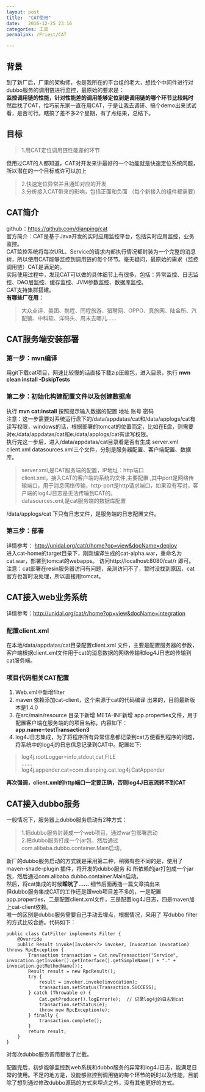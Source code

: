 ```yaml
---
layout: post  
title:  "CAT使用"  
date:   2016-12-25 23:16  
categories: 工具  
permalink: /Priest/CAT

---
```





## 背景
到了新厂后，厂里的架构师，也是我所在的平台组的老大，想找个中间件进行对dubbo服务的调用链进行监控，最原始的要求是：  
**监控调用链的性能，针对性能差的调用能够定位到是调用链的哪个环节比较耗时**   
然后找了CAT，恰巧前东家一直在用CAT，于是让我去调研、搞个demo出来试试看，是否可行。瞎搞了差不多2个星期，有了点结果，总结下。  
## 目标
> 1.用CAT定位调用链性能差的环节   

但用过CAT的人都知道，CAT对开发来讲最好的一个功能就是快速定位系统问题，所以潜在的一个目标或许可以加上

> 2.快速定位异常并且通知对应的开发  
> 3.分析接入CAT带来的影响，包括正面和负面 （每个新接入的组件都需要）  

## CAT简介
github：https://github.com/dianping/cat  
官方简介：CAT是基于Java开发的实时应用监控平台，包括实时应用监控，业务监控。  
CAT监控系统将每次URL、Service的请求内部执行情况都封装为一个完整的消息树，所以使用CAT能够监控到调用链的每个环节。毫无疑问，最原始的需求（监控调用链）CAT是满足的。  
实际使用过程中，发现CAT可以做的具体细节上有很多，包括：异常监控、日志监控、DAO层监控、缓存监控、JVM参数监控、数据库监控。   
CAT支持集群搭建。   
**有哪些厂在用：**   

> 大众点评、美团、携程、同程旅游、猎聘网、OPPO、真旅网、陆金所、汽配铺、中科软、洋码头、周末去哪儿......  

## CAT服务端安装部署   

### 第一步：mvn编译  
用git下载cat项目，网速比较慢的话直接下载zip压缩包，进入目录，执行 **mvn clean install -DskipTests**   

### 第二步：初始化构建配置文件以及创建数据库    
执行 **mvn cat:install** 按照提示输入数据的配置 地址 账号 密码  
注意：这一步需要对系统运行盘下的/data/appdatas/cat和/data/applogs/cat有读写权限，windows的话，根据部署的tomcat的位置而定，比如在E盘，则需要对e:/data/appdatas/cat和e:/data/applogs/cat有读写权限。  
执行完这一步后，进入/data/appdatas/cat目录看是否有生成 server.xml client.xml  datasources.xml三个文件，分别是服务器配置、客户端配置、数据库。  

> server.xml,是CAT服务端的配置，<remote-servers>IP地址：http端口</remote-servers>  
> client.xml，接入CAT的客户端的系统的文件,主要配置 <server ip="XXXX" port="YY" http-port="ZZ" /> ,其中port是网络传输端口，用于消息网络传输，http-port是http请求端口，如果没有写对，客户端的log4J日志是无法传输到CAT的。  
> datasources.xml,是cat服务端的数据库配置   

/data/applogs/cat 下只有日志文件，是服务端的日志配置文件。  

### 第三步：部署  
详情参考： http://unidal.org/cat/r/home?op=view&docName=deploy  
进入cat-home的target目录下，刚刚编译生成的cat-alpha.war，重命名为cat.war，部署到tomcat的webapps。 访问http://localhost:8080/cat/r 即可。  
注意：cat部署在resin服务器访问有问题，亲测访问不了，暂时没找到原因，cat官方也暂时没处理，所以直接用tomcat。  

## CAT接入web业务系统   

详情参考：http://unidal.org/cat/r/home?op=view&docName=integration  

### 配置client.xml
在本地/data/appdatas/cat目录配置client.xml 文件，主要是配置服务器的参数<server ip="XXXX" port="YY" http-port="ZZ" />，客户端根据client.xml文件用于cat的消息数据的网络传输和log4J日志的传输到cat服务端。  

### 项目代码相关CAT配置  
1. Web.xml中新增filter  
2. maven 依赖添加cat-client，这个来源于cat的代码编译 出来的，目前最新版本是1.4.0  
3. 在src/main/resource 目录下新增 META-INF新增 app.properties文件，用于配置客户端在服务端的的项目名称，内容如下：**app.name=testTransaction3**  
4. log4J日志集成，为了将程序所有异常信息都记录到cat方便看到程序的问题，将系统中的log4j的日志信息记录到CAT中。配置如下:    

> log4j.rootLogger=info,stdout,cat,FILE    
> .......  
> log4j.appender.cat=com.dianping.cat.log4j.CatAppender   

**再次强调，client.xml的http端口一定要正确，否则log4J日志流转不到CAT**

## CAT接入dubbo服务  
一般情况下，服务器上dubbo服务启动有2种方式：  

> 1.把dubbo服务封装成一个web项目，通过war包部署启动  
> 2.把dubbo服务打成一个jar包，然后通过com.alibaba.dubbo.container.Main启动。  

新厂的dubbo服务启动的方式就是采用第二种，稍微有些不同的是，使用了maven-shade-plugin 插件，将开发的dubbo服务 和 所依赖的jar打包成一个jar包，然后通过com.alibaba.dubbo.container.Main启动。  
然后，将cat集成的时候**睬坑了......** 细节后面再撸一篇文章搞出来  
但dubbo服务集成CAT的工作还是跟web项目差不多的，一是配置app.properties，二是配置client.xml文件，三是配置log4J日志，四是maven加上cat-client依赖。  
唯一的区别是dubbo服务需要自己手动去埋点，根据情况，采用了 写dubbo filter的方式比较合适。代码如下：  

```
public class CatFilter implements Filter {
    @Override
    public Result invoke(Invoker<?> invoker, Invocation invocation) throws RpcException {
        Transaction transaction = Cat.newTransaction("Service", invocation.getInvoker().getInterface().getSimpleName() + "." + invocation.getMethodName());
        Result result = new RpcResult();
        try {
            result = invoker.invoke(invocation);
            transaction.setStatus(Transaction.SUCCESS);
        } catch (Throwable e) {
            Cat.getProducer().logError(e);  // 记录log4j的日志到cat
            transaction.setStatus(e);
            throw new RpcException(e);
        } finally {
            transaction.complete();
        }
        return result;
    }
}
```
对每次dubbo服务调用都做了拦截。  

配置完后，初步能够监控到web系统和dubbo服务的异常和log4J日志，能满足日常的使用。不足的地方是，没能够监控到调用链的每个环节的耗时以及性能，目前除了想到通过修改dubbo源码的方式来埋点之外，没有其他更好的方式。  
